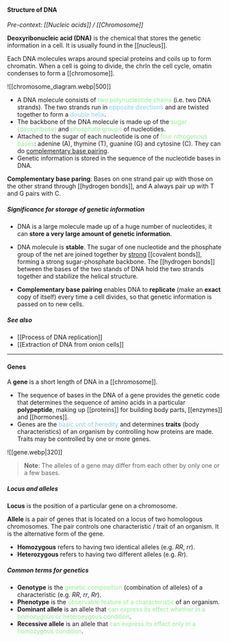 #### Structure of DNA
*Pre-context: [[Nucleic acids]] / [[Chromosome]]*

**Deoxyribonucleic acid (DNA)** is the chemical that stores the genetic information in a cell. It is usually found in the [[nucleus]].

Each DNA molecules wraps around special proteins and coils up to form chromatin. When a cell is going to divide, the chrIn the cell cycle, omatin condenses to form a [[chromosome]].

![[chromosome_diagram.webp|500]]

- A DNA molecule consists of <span style="color: lightgreen">two polynucleotide chains</span> (i.e. two DNA strands). The two strands run in <span style="color: skyblue">opposite directions</span> and are twisted together to form a <span style="color: skyblue">double helix</span>.
- The backbone of the DNA molecule is made up of the <span style="color: lightgreen">sugar (deoxyribose)</span> and <span style="color: lightgreen">phosphate groups</span> of nucleotides.
- Attached to the sugar of each nucleotide is one of <span style="color: lightgreen">four nitrogenous bases</span>: adenine (A), thymine (T), guanine (G) and cytosine (C). They can do <u>complementary base pairing</u>.
- Genetic information is stored in the sequence of the nucleotide bases in DNA.

**Complementary base paring**: Bases on one strand pair up with those on the other strand through [[hydrogen bonds]], and A always pair up with T and G pairs with C.

##### Significance for storage of genetic information
- DNA is a large molecule made up of a huge number of nucleotides, it can **store a very large amount of genetic information**.

- DNA molecule is **stable**. The sugar of one nucleotide and the phosphate group of the net are joined together by <u>strong</u> [[covalent bonds]], forming a strong sugar-phosphate backbone. The [[hydrogen bonds]] between the bases of the two stands of DNA hold the two strands together and stabilize the helical structure.

- **Complementary base pairing** enables DNA to **replicate** (make an **exact** copy of itself) every time a cell divides, so that genetic information is passed on to new cells.

##### See also
- [[Process of DNA replication]]
- [[Extraction of DNA from onion cells]]

---
#### Genes
A **gene** is a short length of DNA in a [[chromosome]].
- The sequence of bases in the DNA of a gene provides the genetic code that determines the sequence of amino acids in a particular **polypeptide**, making up [[proteins]] for building body parts, [[enzymes]] and [[hormones]].
- Genes are the <span style="color: skyblue">basic unit of heredity</span> and determines **traits** (body characteristics) of an organism by controlling how proteins are made. Traits may be controlled by one or more genes.

![[gene.webp|320]]

> **Note**:
> The alleles of a gene may differ from each other by only one or a few bases.

##### Locus and alleles
**Locus** is the position of a particular gene on a chromosome.

**Allele** is a pair of genes that is located on a locus of two homologous chromosomes. The pair controls one characteristic / trait of an organism. It is the alternative form of the gene.
- **Homozygous** refers to having two identical alleles (e.g. $RR$, $rr$).
- **Heterozygous** refers to having two different alleles (e.g. $Rr$).

##### Common terms for genetics
- **Genotype** is the <span style="color: lightgreen">genetic composition</span> (combination of alleles) of a characteristic (e.g. $RR$, $rr$, $Rr$).
- **Phenotype** is the <span style="color: lightgreen">observable feature of a characteristic</span> of an organism.
- **Dominant allele** is an allele that <span style="color: lightgreen">can express its effect whether in a homozygous or heteroeygous condition</span>.
- **Recessive allele** is an allele that <span style="color: lightgreen">can express its effect only in a homozygous condition</span>.
